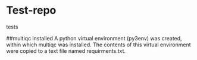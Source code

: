 # Test-repo
tests

##multiqc installed
A python virtual environment (py3env) was created, within which multiqc was installed. The contents of this virtual environment were copied to a text file named requirments.txt.
